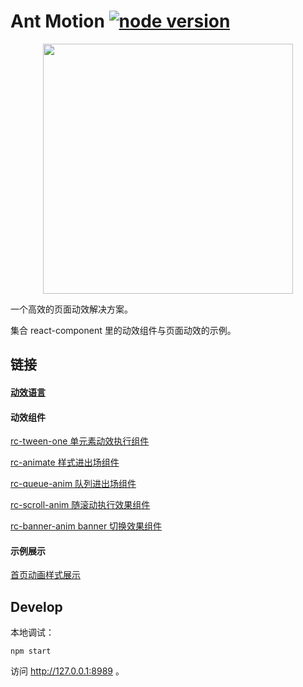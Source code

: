 # Ant Motion [![node version][node-image]][node-url]

[node-image]: https://img.shields.io/badge/node.js-%3E=_0.10-green.svg?style=flat-square
[node-url]: http://nodejs.org/download/

<p align="center">
  <a href="http://moition.and.design">
    <img src="https://os.alipayobjects.com/rmsportal/tdjazOmUHhUKXxZ.svg" width="400" />
  </a>
</p>

一个高效的页面动效解决方案。

集合 react-component 里的动效组件与页面动效的示例。

## 链接
#### [动效语言](http://motion.ant.design/#/language/)

#### 动效组件

[rc-tween-one 单元素动效执行组件](http://motion.ant.design/#/components/tween-one)

[rc-animate 样式进出场组件](http://motion.ant.design/#/components/animate)

[rc-queue-anim 队列进出场组件](http://motion.ant.design/#/components/queue-anim)

[rc-scroll-anim 随滚动执行效果组件](http://motion.ant.design/#/components/scroll-anim)

[rc-banner-anim banner 切换效果组件](http://motion.ant.design/#/components/scroll-anim)

#### 示例展示

[首页动画样式展示](http://motion.ant.design/#/cases/home)

## Develop

本地调试：

```
npm start
```

访问 http://127.0.0.1:8989 。


